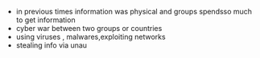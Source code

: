- in previous times information was physical and groups spendsso much to get information
- cyber war between two  groups or countries
- using viruses , malwares,exploiting networks
- stealing info via unau